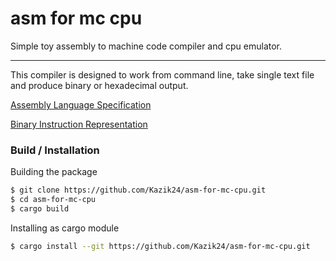 # asm for mc cpu

Simple toy assembly to machine code compiler and cpu emulator.
___
This compiler is designed to work from command line, take single text file
and produce binary or hexadecimal output.

[Assembly Language Specification](doc/assembly.md)

[Binary Instruction Representation](doc/binary_opcodes.md)

### Build / Installation
Building the package
```sh
$ git clone https://github.com/Kazik24/asm-for-mc-cpu.git
$ cd asm-for-mc-cpu
$ cargo build
```
Installing as cargo module
```sh
$ cargo install --git https://github.com/Kazik24/asm-for-mc-cpu.git
```
